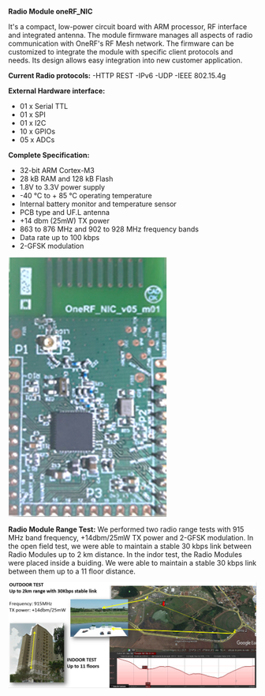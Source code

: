 **Radio Module oneRF_NIC**

It's a compact, low-power circuit board with ARM processor, RF interface and integrated antenna.
The module firmware manages all aspects of radio communication with OneRF's RF Mesh network.
The firmware can be customized to integrate the module with specific client protocols and needs.
Its design allows easy integration into new customer application. 

**Current Radio protocols:**
-HTTP REST
-IPv6
-UDP
-IEEE 802.15.4g


**External Hardware interface:**
- 01 x Serial TTL
- 01 x SPI
- 01 x I2C
- 10 x GPIOs
- 05 x ADCs

**Complete Specification:**
- 32-bit ARM Cortex-M3
- 28 kB RAM and 128 kB Flash
- 1.8V to 3.3V power supply
- -40 °C to + 85 °C operating temperature
- Internal battery monitor and temperature sensor
- PCB type and UF.L antenna
- +14 dbm (25mW) TX power
- 863 to 876 MHz and 902 to 928 MHz frequency bands
- Data rate up to 100 kbps
- 2-GFSK modulation

<img style=" display:inline" src="Images/NIC_v05_m01.png" alt=""/>



**Radio Module Range Test:**
We performed two radio range tests with 915 MHz band frequency, +14dbm/25mW TX power and 2-GFSK modulation.
In the open field test, we were able to maintain a stable 30 kbps link between Radio Modules up to 2 km distance.
In the indor test, the Radio Modules were placed inside a buiding. 
We were able to maintain a stable 30 kbps link between them up to a 11 floor distance.

<img style=" display:inline" src="Images/range_test.png" width="1000" alt=""/>


